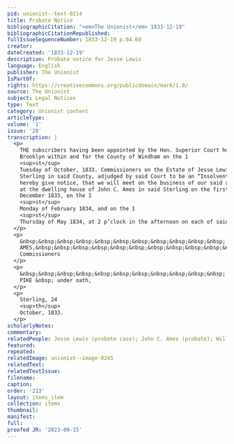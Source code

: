 ```yaml
---
pid: unionist--text-0214
title: Probate Notice
bibliographicCitation: "<em>The Unionist</em> 1833-12-19"
bibliographicCitationRepublished: 
fullIssueSequenceNumber: 1833-12-19 p.04.60
creator: 
dateCreated: '1833-12-19'
description: Probate notice for Jesse Lewis
language: English
publisher: The Unionist
IsPartOf: 
rights: https://creativecommons.org/publicdomain/mark/1.0/
source: The Unionist
subject: Legal Notices
type: Text
category: Unionist content
articleType: 
volume: '1'
issue: '20'
transcription: |
  <p>
    THE subscribers having been appointed by the Hon. Superior Court holden at
    Brooklyn within and for the County of Windham on the 1
    <sup>st</sup>
    Tuesday of October, 1833. Commissioners on the Estate of Jesse Lewis of
    Sterling in said County, adjudged by said Court to be an “Insolvent Debtor,”
    hereby give notice, that we will meet on the business of our said appointment
    at the dwelling house of John C. Ames in said Sterling on the first Monday of
    December 1833, on the 1
    <sup>st</sup>
    Monday of February 1834, and on the 1
    <sup>st</sup>
    Thursday of May 1834, at 2 p’clock in the afternoon on each of said days.
  </p>
  <p>
    &nbsp;&nbsp;&nbsp;&nbsp;&nbsp;&nbsp;&nbsp;&nbsp;&nbsp;&nbsp;&nbsp; JOHN C.
    AMES,&nbsp;&nbsp;&nbsp;&nbsp;&nbsp;&nbsp;&nbsp;&nbsp;&nbsp;&nbsp;&nbsp;
    Commissioners
  </p>
  <p>
    &nbsp;&nbsp;&nbsp;&nbsp;&nbsp;&nbsp;&nbsp;&nbsp;&nbsp;&nbsp;&nbsp; WILLIAM
    PIKE &nbsp; under oath,
  </p>
  <p>
    Sterling, 24
    <sup>th</sup>
    October, 1833.
  </p>
scholarlyNotes: 
commentary: 
relatedPeople: Jesse Lewis (probate case); John C. Ames (probate); William Pike (probate)
featured: 
repeated: 
relatedImage: unionist--image-0245
relatedText: 
relatedTextIssue: 
filename: 
caption: 
order: '213'
layout: items_item
collection: items
thumbnail: 
manifest: 
full: 
proofed JR: '2023-09-15'
---
```


